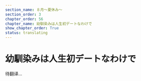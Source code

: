 ```yaml
---
section_name: ８月～夏休み～
section_order: 3
chapter_order: 56
chapter_name: 幼馴染みは人生初デートなわけで
show_chapter_order: True
status: translating
---
```


# 幼馴染みは人生初デートなわけで
待翻译...
